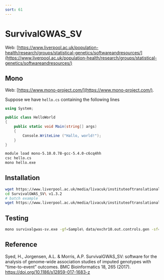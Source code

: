 ```yaml
---
sort: 61
---
```


# SurvivalGWAS_SV

Web: [https://www.liverpool.ac.uk/population-health/research/groups/statistical-genetics/softwareandresources/](https://www.liverpool.ac.uk/population-health/research/groups/statistical-genetics/softwareandresources/)

## Mono

Web: [https://www.mono-project.com/](https://www.mono-project.com/).

Suppose we have `hello.cs` containing the following lines

```cs
using System;

public class HelloWorld
{
    public static void Main(string[] args)
    {
        Console.WriteLine ("Hallo, world!");
    }
}
```

```bash
module load mono-5.10.0.78-gcc-5.4.0-c6cq4hh
csc hello.cs
mono hello.exe
```

## Installation

```bash
wget https://www.liverpool.ac.uk/media/livacuk/instituteoftranslationalmedicine/biostats/SurvivalGWAS_SV,v1.3.2.zip
cd SurvivalGWAS_SV\ v1.3.2
# batch example
wget https://www.liverpool.ac.uk/media/livacuk/instituteoftranslationalmedicine/biostats/batchexample.sh
```

## Testing

```bash
mono survivalgwas-sv.exe -gf=Sample\ data/exchr10.out.controls.gen -sf=Sample\ data/samplefile.txt -threads=1 -m=cox -t=eventtime -c=Status -cov=cov1,cov2 -lstart=1 -lstop=20 -o=test
```

## Reference

Syed, H., Jorgensen, A.L. & Morris, A.P. SurvivalGWAS_SV: software for the analysis of genome-wide association studies of imputed genotypes with “time-to-event” outcomes. BMC Bioinformatics 18, 265 (2017). https://doi.org/10.1186/s12859-017-1683-z
